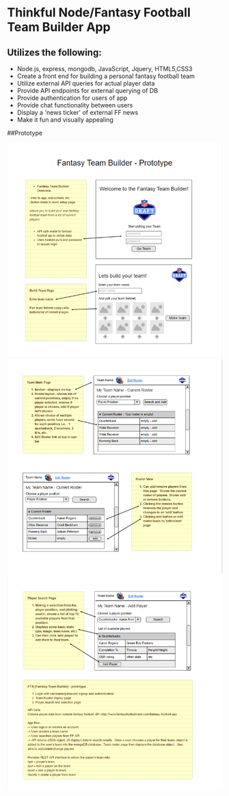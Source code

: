 # Thinkful Node/Fantasy Football Team Builder App

## Utilizes the following:
* Node.js, express, mongodb, JavaScript, Jquery, HTML5,CSS3
* Create a front end for building a personal fantasy football team
* Utilize external API queries for actual player data
* Provide API endpoints for external querying of DB
* Provide authentication for users of app
* Provide chat functionality between users
* Display a 'news ticker' of external FF news
* Make it fun and visually appealing

##Prototype

![image](proto1.png)
![image](proto2.png)
![image](proto3.png)
